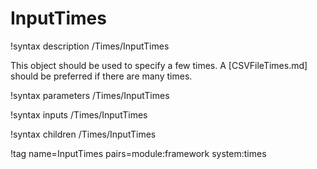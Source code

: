 # InputTimes

!syntax description /Times/InputTimes

This object should be used to specify a few times. A [CSVFileTimes.md] should be preferred
if there are many times.

!syntax parameters /Times/InputTimes

!syntax inputs /Times/InputTimes

!syntax children /Times/InputTimes

!tag name=InputTimes pairs=module:framework system:times
